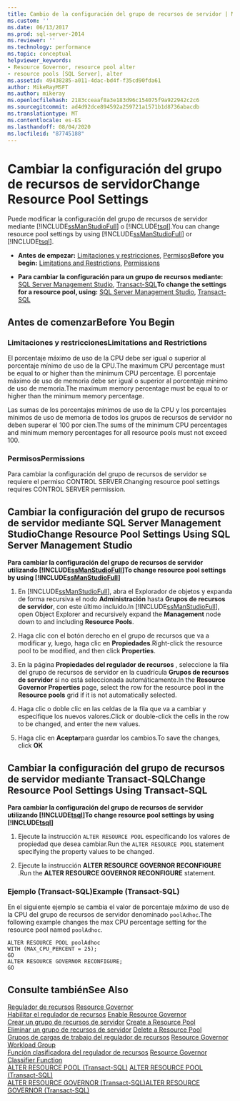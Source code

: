 ```yaml
---
title: Cambio de la configuración del grupo de recursos de servidor | Microsoft Docs
ms.custom: ''
ms.date: 06/13/2017
ms.prod: sql-server-2014
ms.reviewer: ''
ms.technology: performance
ms.topic: conceptual
helpviewer_keywords:
- Resource Governor, resource pool alter
- resource pools [SQL Server], alter
ms.assetid: 49438285-a011-4dac-bd4f-f35cd90fda61
author: MikeRayMSFT
ms.author: mikeray
ms.openlocfilehash: 2183cceaaf8a3e183d96c154075f9a922942c2c6
ms.sourcegitcommit: ad4d92dce894592a259721a1571b1d8736abacdb
ms.translationtype: MT
ms.contentlocale: es-ES
ms.lasthandoff: 08/04/2020
ms.locfileid: "87745188"
---
```

# <a name="change-resource-pool-settings"></a><span data-ttu-id="5b9d9-102">Cambiar la configuración del grupo de recursos de servidor</span><span class="sxs-lookup"><span data-stu-id="5b9d9-102">Change Resource Pool Settings</span></span>
  <span data-ttu-id="5b9d9-103">Puede modificar la configuración del grupo de recursos de servidor mediante [!INCLUDE[ssManStudioFull](../../includes/ssmanstudiofull-md.md)] o [!INCLUDE[tsql](../../includes/tsql-md.md)].</span><span class="sxs-lookup"><span data-stu-id="5b9d9-103">You can change resource pool settings by using [!INCLUDE[ssManStudioFull](../../includes/ssmanstudiofull-md.md)] or [!INCLUDE[tsql](../../includes/tsql-md.md)].</span></span>  
  
-   <span data-ttu-id="5b9d9-104">**Antes de empezar:**  [Limitaciones y restricciones](#LimitationsRestrictions), [Permisos](#Permissions)</span><span class="sxs-lookup"><span data-stu-id="5b9d9-104">**Before you begin:**  [Limitations and Restrictions](#LimitationsRestrictions), [Permissions](#Permissions)</span></span>  
  
-   <span data-ttu-id="5b9d9-105">**Para cambiar la configuración para un grupo de recursos mediante:**  [SQL Server Management Studio](#ChgRPProp), [Transact-SQL](#ChgRPTSQL)</span><span class="sxs-lookup"><span data-stu-id="5b9d9-105">**To change the settings for a resource pool, using:**  [SQL Server Management Studio](#ChgRPProp), [Transact-SQL](#ChgRPTSQL)</span></span>  
  
##  <a name="before-you-begin"></a><a name="BeforeYouBegin"></a> <span data-ttu-id="5b9d9-106">Antes de comenzar</span><span class="sxs-lookup"><span data-stu-id="5b9d9-106">Before You Begin</span></span>  
  
###  <a name="limitations-and-restrictions"></a><a name="LimitationsRestrictions"></a> <span data-ttu-id="5b9d9-107">Limitaciones y restricciones</span><span class="sxs-lookup"><span data-stu-id="5b9d9-107">Limitations and Restrictions</span></span>  
 <span data-ttu-id="5b9d9-108">El porcentaje máximo de uso de la CPU debe ser igual o superior al porcentaje mínimo de uso de la CPU.</span><span class="sxs-lookup"><span data-stu-id="5b9d9-108">The maximum CPU percentage must be equal to or higher than the minimum CPU percentage.</span></span> <span data-ttu-id="5b9d9-109">El porcentaje máximo de uso de memoria debe ser igual o superior al porcentaje mínimo de uso de memoria.</span><span class="sxs-lookup"><span data-stu-id="5b9d9-109">The maximum memory percentage must be equal to or higher than the minimum memory percentage.</span></span>  
  
 <span data-ttu-id="5b9d9-110">Las sumas de los porcentajes mínimos de uso de la CPU y los porcentajes mínimos de uso de memoria de todos los grupos de recursos de servidor no deben superar el 100 por cien.</span><span class="sxs-lookup"><span data-stu-id="5b9d9-110">The sums of the minimum CPU percentages and minimum memory percentages for all resource pools must not exceed 100.</span></span>  
  
###  <a name="permissions"></a><a name="Permissions"></a> <span data-ttu-id="5b9d9-111">Permisos</span><span class="sxs-lookup"><span data-stu-id="5b9d9-111">Permissions</span></span>  
 <span data-ttu-id="5b9d9-112">Para cambiar la configuración del grupo de recursos de servidor se requiere el permiso CONTROL SERVER.</span><span class="sxs-lookup"><span data-stu-id="5b9d9-112">Changing resource pool settings requires CONTROL SERVER permission.</span></span>  
  
##  <a name="change-resource-pool-settings-using-sql-server-management-studio"></a><a name="ChgRPProp"></a> <span data-ttu-id="5b9d9-113">Cambiar la configuración del grupo de recursos de servidor mediante SQL Server Management Studio</span><span class="sxs-lookup"><span data-stu-id="5b9d9-113">Change Resource Pool Settings Using SQL Server Management Studio</span></span>  
 <span data-ttu-id="5b9d9-114">**Para cambiar la configuración del grupo de recursos de servidor utilizando [!INCLUDE[ssManStudioFull](../../includes/ssmanstudiofull-md.md)]**</span><span class="sxs-lookup"><span data-stu-id="5b9d9-114">**To change resource pool settings by using [!INCLUDE[ssManStudioFull](../../includes/ssmanstudiofull-md.md)]**</span></span>  
  
1.  <span data-ttu-id="5b9d9-115">En [!INCLUDE[ssManStudioFull](../../includes/ssmanstudiofull-md.md)], abra el Explorador de objetos y expanda de forma recursiva el nodo **Administración** hasta **Grupos de recursos de servidor**, con este último incluido.</span><span class="sxs-lookup"><span data-stu-id="5b9d9-115">In [!INCLUDE[ssManStudioFull](../../includes/ssmanstudiofull-md.md)], open Object Explorer and recursively expand the **Management** node down to and including **Resource Pools**.</span></span>  
  
2.  <span data-ttu-id="5b9d9-116">Haga clic con el botón derecho en el grupo de recursos que va a modificar y, luego, haga clic en **Propiedades**.</span><span class="sxs-lookup"><span data-stu-id="5b9d9-116">Right-click the resource pool to be modified, and then click **Properties**.</span></span>  
  
3.  <span data-ttu-id="5b9d9-117">En la página **Propiedades del regulador de recursos** , seleccione la fila del grupo de recursos de servidor en la cuadrícula **Grupos de recursos de servidor** si no está seleccionada automáticamente.</span><span class="sxs-lookup"><span data-stu-id="5b9d9-117">In the **Resource Governor Properties** page, select the row for the resource pool in the **Resource pools** grid if it is not automatically selected.</span></span>  
  
4.  <span data-ttu-id="5b9d9-118">Haga clic o doble clic en las celdas de la fila que va a cambiar y especifique los nuevos valores.</span><span class="sxs-lookup"><span data-stu-id="5b9d9-118">Click or double-click the cells in the row to be changed, and enter the new values.</span></span>  
  
5.  <span data-ttu-id="5b9d9-119">Haga clic en **Aceptar**para guardar los cambios.</span><span class="sxs-lookup"><span data-stu-id="5b9d9-119">To save the changes, click **OK**</span></span>  
  
##  <a name="change-resource-pool-settings-using-transact-sql"></a><a name="ChgRPTSQL"></a> <span data-ttu-id="5b9d9-120">Cambiar la configuración del grupo de recursos de servidor mediante Transact-SQL</span><span class="sxs-lookup"><span data-stu-id="5b9d9-120">Change Resource Pool Settings Using Transact-SQL</span></span>  
 <span data-ttu-id="5b9d9-121">**Para cambiar la configuración del grupo de recursos de servidor utilizando [!INCLUDE[tsql](../../includes/tsql-md.md)]**</span><span class="sxs-lookup"><span data-stu-id="5b9d9-121">**To change resource pool settings by using [!INCLUDE[tsql](../../includes/tsql-md.md)]**</span></span>  
  
1.  <span data-ttu-id="5b9d9-122">Ejecute la instrucción `ALTER RESOURCE POOL` especificando los valores de propiedad que desea cambiar.</span><span class="sxs-lookup"><span data-stu-id="5b9d9-122">Run the `ALTER RESOURCE POOL` statement specifying the property values to be changed.</span></span>  
  
2.  <span data-ttu-id="5b9d9-123">Ejecute la instrucción **ALTER RESOURCE GOVERNOR RECONFIGURE** .</span><span class="sxs-lookup"><span data-stu-id="5b9d9-123">Run the **ALTER RESOURCE GOVERNOR RECONFIGURE** statement.</span></span>  
  
### <a name="example-transact-sql"></a><span data-ttu-id="5b9d9-124">Ejemplo (Transact-SQL)</span><span class="sxs-lookup"><span data-stu-id="5b9d9-124">Example (Transact-SQL)</span></span>  
 <span data-ttu-id="5b9d9-125">En el siguiente ejemplo se cambia el valor de porcentaje máximo de uso de la CPU del grupo de recursos de servidor denominado `poolAdhoc`.</span><span class="sxs-lookup"><span data-stu-id="5b9d9-125">The following example changes the max CPU percentage setting for the resource pool named `poolAdhoc`.</span></span>  
  
```  
ALTER RESOURCE POOL poolAdhoc  
WITH (MAX_CPU_PERCENT = 25);  
GO  
ALTER RESOURCE GOVERNOR RECONFIGURE;  
GO  
```  
  
## <a name="see-also"></a><span data-ttu-id="5b9d9-126">Consulte también</span><span class="sxs-lookup"><span data-stu-id="5b9d9-126">See Also</span></span>  
 <span data-ttu-id="5b9d9-127">[Regulador de recursos](resource-governor.md) </span><span class="sxs-lookup"><span data-stu-id="5b9d9-127">[Resource Governor](resource-governor.md) </span></span>  
 <span data-ttu-id="5b9d9-128">[Habilitar el regulador de recursos](enable-resource-governor.md) </span><span class="sxs-lookup"><span data-stu-id="5b9d9-128">[Enable Resource Governor](enable-resource-governor.md) </span></span>  
 <span data-ttu-id="5b9d9-129">[Crear un grupo de recursos de servidor](create-a-resource-pool.md) </span><span class="sxs-lookup"><span data-stu-id="5b9d9-129">[Create a Resource Pool](create-a-resource-pool.md) </span></span>  
 <span data-ttu-id="5b9d9-130">[Eliminar un grupo de recursos de servidor](delete-a-resource-pool.md) </span><span class="sxs-lookup"><span data-stu-id="5b9d9-130">[Delete a Resource Pool](delete-a-resource-pool.md) </span></span>  
 <span data-ttu-id="5b9d9-131">[Grupos de cargas de trabajo del regulador de recursos](resource-governor-workload-group.md) </span><span class="sxs-lookup"><span data-stu-id="5b9d9-131">[Resource Governor Workload Group](resource-governor-workload-group.md) </span></span>  
 <span data-ttu-id="5b9d9-132">[Función clasificadora del regulador de recursos](resource-governor-classifier-function.md) </span><span class="sxs-lookup"><span data-stu-id="5b9d9-132">[Resource Governor Classifier Function](resource-governor-classifier-function.md) </span></span>  
 <span data-ttu-id="5b9d9-133">[ALTER RESOURCE POOL &#40;Transact-SQL&#41;](/sql/t-sql/statements/alter-resource-pool-transact-sql) </span><span class="sxs-lookup"><span data-stu-id="5b9d9-133">[ALTER RESOURCE POOL &#40;Transact-SQL&#41;](/sql/t-sql/statements/alter-resource-pool-transact-sql) </span></span>  
 [<span data-ttu-id="5b9d9-134">ALTER RESOURCE GOVERNOR &#40;Transact-SQL&#41;</span><span class="sxs-lookup"><span data-stu-id="5b9d9-134">ALTER RESOURCE GOVERNOR &#40;Transact-SQL&#41;</span></span>](/sql/t-sql/statements/alter-resource-governor-transact-sql)  
  
  
